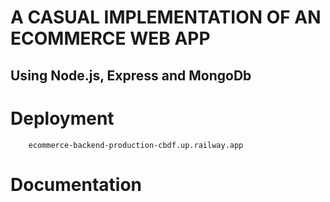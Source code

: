 # A CASUAL IMPLEMENTATION OF AN ECOMMERCE WEB APP
       
   ## Using Node.js, Express and MongoDb

# Deployment
```
    ecommerce-backend-production-cbdf.up.railway.app
```

# Documentation
```

```